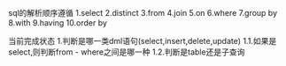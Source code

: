 sql的解析顺序遵循
1.select
2.distinct
3.from
4.join
5.on
6.where
7.group by
8.with
9.having
10.order by

当前完成状态
1.判断是哪一类dml语句(select,insert,delete,update)
1.1.如果是select,则判断from - where之间是哪一种
1.2.判断是table还是子查询